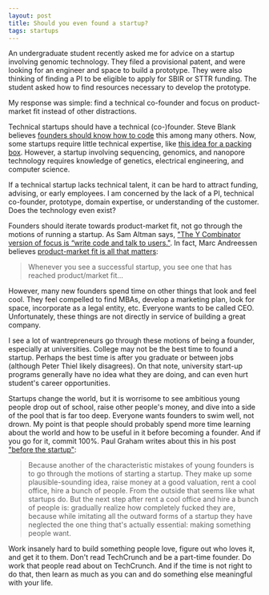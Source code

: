 ```yaml
---
layout: post
title: Should you even found a startup?
tags: startups
---
```


An undergraduate student recently asked me for advice on a startup involving genomic technology. They filed a provisional patent, and were looking for an engineer and space to build a prototype. They were also thinking of finding a PI to be eligible to apply for SBIR or STTR funding. The student asked how to find resources necessary to develop the prototype.

My response was simple: find a technical co-founder and focus on product-market fit instead of other distractions.

Technical startups should have a technical (co-)founder. Steve Blank believes [founders should know how to code](http://steveblank.com/2014/09/03/should-founders-know-how-to-code/) this among many others. Now, some startups require little technical expertise, like [this idea for a packing box](http://news.emory.edu/stories/2014/05/er_student_shark_tank_update/campus.html). However, a startup involving sequencing, genomics, and nanopore technology requires knowledge of genetics, electrical engineering, and computer science.

If a technical startup lacks technical talent, it can be hard to attract funding, advising, or early employees. I am concerned by the lack of a PI, technical co-founder, prototype, domain expertise, or understanding of the customer. Does the technology even exist?

Founders should iterate towards product-market fit, not go through the motions of running a startup. As Sam Altman says, ["The Y Combinator version of focus is “write code and talk to users."](http://blog.samaltman.com/how-things-get-done). In fact, Marc Andreessen believes [product-market fit is all that matters](https://www.linkedin.com/pulse/marc-andreessen-product-market-fit-startups-marc-andreessen):

> Whenever you see a successful startup, you see one that has reached product/market fit...

However, many new founders spend time on other things that look and feel cool. They feel compelled to find MBAs, develop a marketing plan, look for space, incorporate as a legal entity, etc. Everyone wants to be called CEO. Unfortunately, these things are not directly in service of building a great company.

I see a lot of wantrepreneurs go through these motions of being a founder, especially at universities. College may not be the best time to found a startup. Perhaps the best time is after you graduate or between jobs (although Peter Thiel likely disagrees). On that note, university start-up programs generally have no idea what they are doing, and can even hurt student's career opportunities.

Startups change the world, but it is worrisome to see ambitious young people drop out of school, raise other people's money, and dive into a side of the pool that is far too deep. Everyone wants founders to swim well, not drown. My point is that people should probably spend more time learning about the world and how to be useful in it before becoming a founder. And if you go for it, commit 100%. Paul Graham writes about this in his post ["before the startup"](http://www.paulgraham.com/before.html):

> Because another of the characteristic mistakes of young founders is to go through the motions of starting a startup. They make up some plausible-sounding idea, raise money at a good valuation, rent a cool office, hire a bunch of people. From the outside that seems like what startups do. But the next step after rent a cool office and hire a bunch of people is: gradually realize how completely fucked they are, because while imitating all the outward forms of a startup they have neglected the one thing that's actually essential: making something people want.

Work insanely hard to build something people love, figure out who loves it, and get it to them. Don't read TechCrunch and be a part-time founder. Do work that people read about on TechCrunch. And if the time is not right to do that, then learn as much as you can and do something else meaningful with your life.

